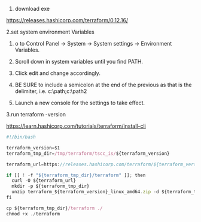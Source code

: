 1. download exe

https://releases.hashicorp.com/terraform/0.12.16/

2.set system environment Variables

1. o to Control Panel -> System -> System settings -> Environment Variables.

1. Scroll down in system variables until you find PATH.

1. Click edit and change accordingly.

1. BE SURE to include a semicolon at the end of the previous as that is the delimiter, i.e. c:\path;c:\path2

1. Launch a new console for the settings to take effect.

3.run terraform -version





https://learn.hashicorp.com/tutorials/terraform/install-cli



```javascript
#!/bin/bash

terraform_version=$1
terraform_tmp_dir=/tmp/terraform/tscc_is/${terraform_version}

terraform_url=https://releases.hashicorp.com/terraform/${terraform_version}/terraform_${terraform_version}_linux_amd64.zip

if [[ ! -f "${terraform_tmp_dir}/terraform" ]]; then
  curl -O ${terraform_url}
  mkdir -p ${terraform_tmp_dir}
  unzip terraform_${terraform_version}_linux_amd64.zip -d ${terraform_tmp_dir}
fi

cp ${terraform_tmp_dir}/terraform ./
chmod +x ./terraform
```

